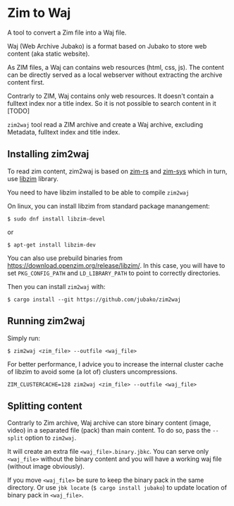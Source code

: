 Zim to Waj
==========


A tool to convert a Zim file into a Waj file.

Waj (Web Archive Jubako) is a format based on Jubako to store web content (aka static website).

As ZIM files, a Waj can contains web resources (html, css, js).
The content can be directly served as a local webserver without extracting the archive content first.

Contrarly to ZIM, Waj contains only web resources.
It doesn't contain a fulltext index nor a title index. So it is not possible to search content in it [TODO]

`zim2waj` tool read a ZIM archive and create a Waj archive, excluding Metadata, fulltext index and title index.


Installing zim2waj
------------------


To read zim content, zim2waj is based on [zim-rs](https://crates.io/crates/zim-rs) and [zim-sys](https://crates.io/crates/zim-sys)
which in turn, use [libzim](https://github.com/openzim/libzim) library.

You need to have libzim installed to be able to compile `zim2waj`

On linux, you can install libzim from standard package manangement:
```
$ sudo dnf install libzim-devel
```

or 

```
$ apt-get install libzim-dev
```


You can also use prebuild binaries from https://download.openzim.org/release/libzim/.
In this case, you will have to set `PKG_CONFIG_PATH` and `LD_LIBRARY_PATH` to point to correctly directories.


Then you can install `zim2waj` with:

```
$ cargo install --git https://github.com/jubako/zim2waj
```


Running zim2waj
---------------

Simply run:

```
$ zim2waj <zim_file> --outfile <waj_file>
```

For better performance, I advice you to increase the internal cluster cache of libzim to avoid some (a lot of) clusters uncompressions.

```
ZIM_CLUSTERCACHE=128 zim2waj <zim_file> --outfile <waj_file>
```

Splitting content
-----------------

Contrarly to Zim archive, Waj archive can store binary content (image, video) in a separated file (pack) than main content.
To do so, pass the `--split` option to `zim2waj`.

It will create an extra file `<waj_file>.binary.jbkc`. You can serve only `<waj_file>` without the binary content and you will
have a working waj file (without image obviously).

If you move `<waj_file>` be sure to keep the binary pack in the same directory.
Or use `jbk locate` (`$ cargo install jubako`) to update location of binary pack in `<waj_file>`.
